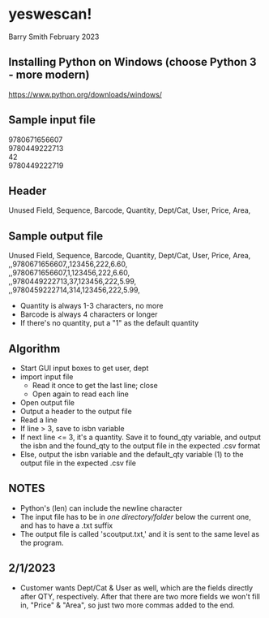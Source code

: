 # yeswescan! 
Barry Smith February 2023 

## Installing Python on Windows (choose Python 3 - more modern)

<https://www.python.org/downloads/windows/>

## Sample input file  
9780671656607  
9780449222713  
42  
9780449222719  

## Header

Unused Field, Sequence, Barcode, Quantity, Dept/Cat, User, Price, Area,  

## Sample output file

Unused Field, Sequence, Barcode, Quantity, Dept/Cat, User, Price, Area,  
,,9780671656607,,123456,222,6.60,  
,,9780671656607,1,123456,222,6.60,  
,,9780449222713,37,123456,222,5.99,  
,,9780459222714,314,123456,222,5.99,  

- Quantity is always 1-3 characters, no more
- Barcode is always 4 characters or longer
- If there's no quantity, put a "1" as the default quantity

## Algorithm 
- Start GUI input boxes to get user, dept 
- import input file
    - Read it once to get the last line; close
    - Open again to read each line 
- Open output file
- Output a header to the output file 
- Read a line
- If line > 3, save to isbn variable
- If next line <= 3, it's a quantity. Save it to found_qty variable, and output the isbn and the found_qty to the output file in the expected .csv format
- Else, output the isbn variable and the default_qty variable (1) to the output file in the expected .csv file

## NOTES
- Python's (len) can include the newline character
- The input file has to be in *one directory/folder* below the current one, and has to have a .txt suffix 
- The output file is called 'scoutput.txt,' and it is sent to the same level as the program. 

## 2/1/2023
- Customer wants Dept/Cat & User as well, which are the fields directly after QTY, respectively. After that there are two more fields we won't fill in, "Price" & "Area", so just two more commas added to the end.
